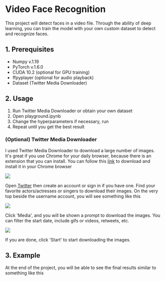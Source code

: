 # Video Face Recognition
This project will detect faces in a video file. Through the ability of deep learning, you can train the model with your own custom dataset to detect and recognize faces.

## 1. Prerequisites
- Numpy v.1.19
- PyTorch v.1.6.0
- CUDA 10.2 (optional for GPU training)
- ffpyplayer (optional for audio playback)
- Dataset (Twitter Media Downloader)

## 2. Usage
1. Run Twitter Media Downloader or obtain your own dataset
2. Open playground.ipynb
3. Change the hyperparameters if necessary, run
4. Repeat until you get the best result

### (Optional) Twitter Media Downloader
I used Twitter Media Downloader to download a large number of images. It's great if you use Chrome for your daily browser, because there is an extension that you can install. You can follow this [link](https://chrome.google.com/webstore/detail/twitter-media-downloader/cblpjenafgeohmnjknfhpdbdljfkndig?hl=en) to download and install it in your Chrome browser

<container>
    <img src='./data/twitter_media_downloader.png'>
</container>

Open [Twitter](twitter.com) then create an account or sign in if you have one. Find your favorite actors/actresses or singers to download their images. On the very top beside the username account, you will see something like this

<container>
    <img src='./data/rcpc_twitter.png'>
</container>

Click 'Media', and you will be shown a prompt to download the images. You can filter the start date, include gifs or videos, retweets, etc.

<container>
    <img src='./data/twitter_media_prompt.png'>
</container>

If you are done, click 'Start' to start downloading the images.

## 3. Example
At the end of the project, you will be able to see the final results similar to something like this
<container>
</container>